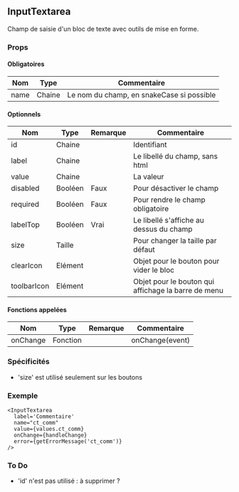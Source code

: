 ## InputTextarea

Champ de saisie d'un bloc de texte avec outils de mise en forme.

### Props

#### Obligatoires

| Nom          | Type     | Commentaire                                       |
| ------------ | -------- | ------------------------------------------------- |
| name         | Chaine   | Le nom du champ, en snakeCase si possible         |

#### Optionnels

| Nom         | Type    | Remarque | Commentaire                                         |
| ----------- | ------- | -------- | --------------------------------------------------- |
| id          | Chaine  |          | Identifiant                                         |
| label       | Chaine  |          | Le libellé du champ, sans html                      |
| value       | Chaine  |          | La valeur                                           |
| disabled    | Booléen | Faux     | Pour désactiver le champ                            |
| required    | Booléen | Faux     | Pour rendre le champ obligatoire                    |
| labelTop    | Booléen | Vrai     | Le libellé s'affiche au dessus du champ             |
| size        | Taille  |          | Pour changer la taille par défaut                   |
| clearIcon   | Elément |          | Objet pour le bouton pour vider le bloc             |
| toolbarIcon | Elément |          | Objet pour le bouton qui affichage la barre de menu |

#### Fonctions appelées

| Nom          | Type     | Remarque | Commentaire                                       |
| ------------ | -------- | -------- | ------------------------------------------------- |
| onChange     | Fonction |          | onChange(event)                                   |

### Spécificités

- 'size' est utilisé seulement sur les boutons

### Exemple

```
<InputTextarea
  label='Commentaire'
  name="ct_comm"
  value={values.ct_comm}
  onChange={handleChange}
  error={getErrorMessage('ct_comm')}
/>
```

### To Do

- 'id' n'est pas utilisé : à supprimer ?
